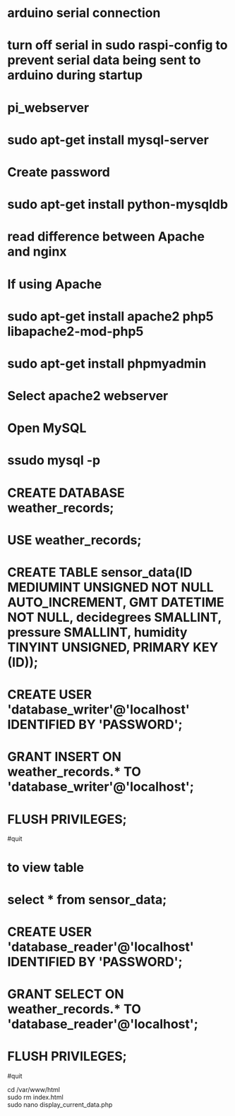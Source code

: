 # arduino serial connection

# turn off serial in sudo raspi-config to prevent serial data being sent to arduino during startup

# pi_webserver

# sudo apt-get install mysql-server
# Create password
# sudo apt-get install python-mysqldb
# read difference between Apache and nginx

# If using Apache
# sudo apt-get install apache2 php5 libapache2-mod-php5
# sudo apt-get install phpmyadmin
#    Select apache2 webserver

# Open MySQL
# ssudo mysql -p
# CREATE DATABASE weather_records;
# USE weather_records;

# CREATE TABLE sensor_data(ID MEDIUMINT UNSIGNED NOT NULL AUTO_INCREMENT, GMT DATETIME NOT NULL, decidegrees SMALLINT, pressure SMALLINT, humidity TINYINT UNSIGNED, PRIMARY KEY (ID));

# CREATE USER 'database_writer'@'localhost' IDENTIFIED BY 'PASSWORD';
# GRANT INSERT ON weather_records.* TO 'database_writer'@'localhost';
# FLUSH PRIVILEGES;
#quit

# to view table
# select * from sensor_data;


# CREATE USER 'database_reader'@'localhost' IDENTIFIED BY 'PASSWORD';
# GRANT SELECT ON weather_records.* TO 'database_reader'@'localhost';
# FLUSH PRIVILEGES;
#quit

cd /var/www/html <br>
sudo rm index.html <br>
sudo nano display_current_data.php <br>

